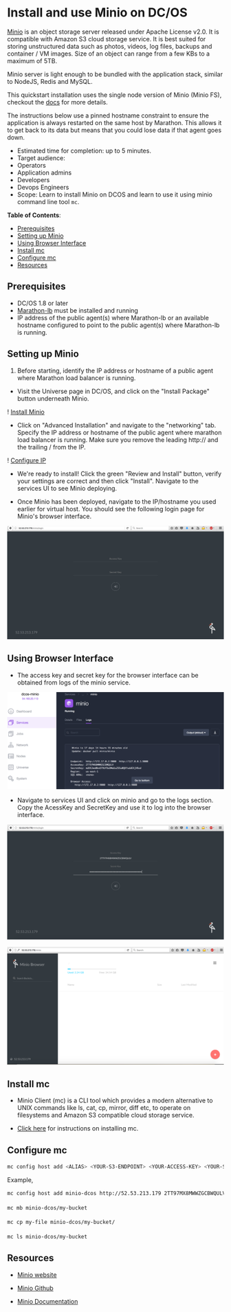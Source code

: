 # Install and use Minio on DC/OS

[Minio](https://minio.io) is an object storage server released under Apache License v2.0. It is compatible with Amazon S3 cloud storage service. It is best suited for storing unstructured data such as photos, videos, log files, backups and container / VM images. Size of an object can range from a few KBs to a maximum of 5TB.

Minio server is light enough to be bundled with the application stack, similar to NodeJS, Redis and MySQL. 

This quickstart installation uses the single node version of Minio (Minio FS), checkout the [docs](https://docs.minio.io) for more details.

The instructions below use a pinned hostname constraint to ensure the application is always restarted on the same host by Marathon. This allows it to get back to its data but means that you could lose data if that agent goes down. 

- Estimated time for completion: up to 5 minutes. 
- Target audience:
 - Operators
 - Application admins
 - Developers 
 - Devops Engineers
- Scope: Learn to install Minio on DCOS and learn to use it using minio command line tool `mc`.

**Table of Contents**:

- [Prerequisites](#prerequisites)
- [Setting up Minio](#setting-up-minio)
- [Using Browser Interface](#using-browser-interface)
- [Install mc](#install-mc)
- [Configure mc](#configure-mc)
- [Resources](#resources)

## Prerequisites

- DC/OS 1.8 or later
- [Marathon-lb](https://dcos.io/docs/1.8/usage/service-discovery/marathon-lb/usage/) must be installed and running
- IP address of the public agent(s) where Marathon-lb or an available hostname configured to point to the public agent(s) where Marathon-lb is running.

## Setting up Minio 

1. Before starting, identify the IP address or hostname of a public agent where Marathon load balancer is running. 


- Visit the Universe page in DC/OS, and click on the "Install Package" button underneath Minio.

! [Install Minio](img/install.png)

- Click on "Advanced Installation" and navigate to the "networking" tab. Specify the IP address or hostname of the public agent where marathon load balancer is running. Make sure you remove the leading http:// and the trailing / from the IP. 

! [Configure IP](img/ip.png)

- We're ready to install! Click the green "Review and Install" button, verify your settings are correct and then click "Install". Navigate to the services UI to see Minio deploying.
 
- Once Minio has been deployed, navigate to the IP/hostname you used earlier for virtual host. You should see the following login page for Minio's browser interface. 

![Minio browser](img/browser.png)


## Using Browser Interface
- The access key and secret key for the browser interface can be obtained from logs of the minio service.

![Minio browser](img/logs.png)

- Navigate to services UI and click on minio and go to the logs section. Copy the AcessKey and SecretKey and use it to log into the browser interface.


![Minio browser](img/use-keys.png)

![Minio browser](img/home.png)

## Install mc 

- Minio Client (mc) is a CLI tool which provides a modern alternative to UNIX commands like ls, cat, cp, mirror, diff etc, to operate on filesystems and Amazon S3 compatible cloud storage service.

- [Click here](https://docs.minio.io/docs/minio-client-quickstart-guide) for instructions on installing mc.

## Configure mc
```sh
mc config host add <ALIAS> <YOUR-S3-ENDPOINT> <YOUR-ACCESS-KEY> <YOUR-SECRET-KEY> <API-SIGNATURE>

```

Example, 

```sh
mc config host add minio-dcos http://52.53.213.179 2TT97MX8MWWZGCBWQULV mdXXJwo0bxO7XUfOuOMaUu255u0QKYsddEXjVBzd

mc mb minio-dcos/my-bucket

mc cp my-file minio-dcos/my-bucket/

mc ls minio-dcos/my-bucket
```

## Resources

- [Minio website](https://minio.io)

- [Minio Github](https://github.com/minio/minio)

- [Minio Documentation](https://docs.minio.io)

